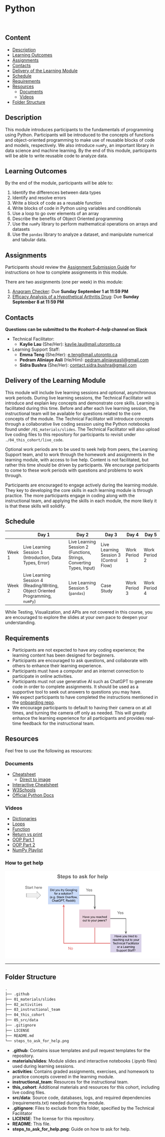 # Python
 
## Content

* [Description](#description)
* [Learning Outcomes](#learning-outcomes)
* [Assignments](#assignments)
* [Contacts](#contacts)
* [Delivery of the Learning Module](#delivery-of-the-learning-module)
* [Schedule](#schedule)
* [Requirements](#requirements)
* [Resources](#resources)
    + [Documents](#documents)
    + [Videos](#videos)
* [Folder Structure](#folder-structure)

## Description

This module introduces participants to the fundamentals of programming using Python. Participants will be introduced to the concepts of functions and object-oriented programming to make use of reusable blocks of code and models, respectively. We also introduce `numPy`, an important library in data science and machine learning. By the end of this module, participants will be able to write reusable code to analyze data.

## Learning Outcomes

By the end of the module, participants will be able to:

1. Identify the differences between data types
2. Identify and resolve errors
3. Write a block of code as a reusable function
4. Write blocks of code in Python using variables and conditionals
5. Use a loop to go over elements of an array
6. Describe the benefits of Object Oriented programming
7. Use the `numPy` library to perform mathematical operations on arrays and datasets
8. Use the `pandas` library to analyze a dataset, and manipulate numerical and tabular data.

## Assignments

Participants should review the [Assignment Submission Guide](https://github.com/UofT-DSI/onboarding/blob/main/onboarding_documents/submissions.md) for instructions on how to complete assignments in this module.

There are two assignments (one per week) in this module:

1. [Anagram Checker](https://github.com/UofT-DSI/python/blob/main/02_activities/assignments/assignment_1.ipynb): Due **Sunday September 1 at 11:59 PM**
2. [Efficacy Analysis of a Hypothetical Arthritis Drug](https://github.com/UofT-DSI/python/blob/main/02_activities/assignments/assignment_2.ipynb): Due **Sunday September 8 at 11:59 PM**

## Contacts

**Questions can be submitted to the _#cohort-4-help_ channel on Slack**

* Technical Facilitator: 
  * **Kaylie Lau** (She/Her): kaylie.lau@mail.utoronto.ca
* Learning Support Staff: 
  * **Emma Teng** (She/Her): e.teng@mail.utoronto.ca 
  * **Pedram Aliniaye Asli** (He/Him):  pedram.aliniayeasli@gmail.com 
  * **Sidra Bushra** (She/Her): contact.sidra.bushra@gmail.com 

## Delivery of the Learning Module

This module will include live learning sessions and optional, asynchronous work periods. During live learning sessions, the Technical Facilitator will introduce and explain key concepts and demonstrate core skills. Learning is facilitated during this time. Before and after each live learning session, the instructional team will be available for questions related to the core concepts of the module. The Technical Facilitator will introduce concepts through a collaborative live coding session using the Python notebooks found under `/01_materials/slides`. The Technical Facilitator will also upload live coding files to this repository for participants to revisit under `./04_this_cohort/live_code`.


Optional work periods are to be used to seek help from peers, the Learning Support team, and to work through the homework and assignments in the learning module, with access to live help. Content is not facilitated, but rather this time should be driven by participants. We encourage participants to come to these work periods with questions and problems to work through. 
 

Participants are encouraged to engage actively during the learning module. They key to developing the core skills in each learning module is through practice. The more participants engage in coding along with the instructional team, and applying the skills in each module, the more likely it is that these skills will solidify. 

## Schedule

||Day 1|Day 2|Day 3|Day 4|Day 5|
|---|---|---|---|---|---|
|Week 1|Live Learning Session 1 (Introduction, Data Types, Error)|Live Learning Session 2 (Functions, Strings, Converting Types, Input)|Live Learning Session 3 (Control Flow) |Work Period 1|Work Period 2|
|Week 2|Live Learning Session 4 (Reading/Writing, Object Oriented Programming, `numPy`)|Live Learning Session 5 (`pandas`)|Case Study|Work Period 3|Work Period 4|

While Testing, Visualization, and APIs are not covered in this course, you are encouraged to explore the slides at your own pace to deepen your understanding.
 
## Requirements

* Participants are not expected to have any coding experience; the learning content has been designed for beginners.
* Participants are encouraged to ask questions, and collaborate with others to enhance their learning experience.
* Participants must have a computer and an internet connection to participate in online activities.
* Participants must not use generative AI such as ChatGPT to generate code in order to complete assignments. It should be used as a supportive tool to seek out answers to questions you may have.
* We expect participants to have completed the instructions mentioned in the [onboarding repo](https://github.com/UofT-DSI/onboarding/).
* We encourage participants to default to having their camera on at all times, and turning the camera off only as needed. This will greatly enhance the learning experience for all participants and provides real-time feedback for the instructional team. 

## Resources

Feel free to use the following as resources:

### Documents

- [Cheatsheet](https://www.datacamp.com/cheat-sheet/getting-started-with-python-cheat-sheet)
  - [Direct to image](https://images.datacamp.com/image/upload/v1673614099/Python_Cheat_Sheet_for_Beginners_f939d6b1bb.png)
- [Interactive Cheatsheet](https://www.pythoncheatsheet.org/)
- [W3Schools](https://www.w3schools.com/python/)
- [Official Python Docs](https://docs.python.org/3.12/)

### Videos

- [Dictionaries](https://www.youtube.com/watch?v=u0yr9B3nH8c)
- [Loops](https://www.youtube.com/watch?v=dHANJ4l6fwA)
- [Function](https://www.youtube.com/watch?v=NSbOtYzIQI0)
- [Return vs print](https://www.youtube.com/watch?v=LWdsF79H1Pg)
- [OOP Part 1](https://www.youtube.com/watch?v=wfcWRAxRVBA)
- [OOP Part 2](https://www.youtube.com/watch?v=WOwi0h_-dfA)
- [NumPy Playlist](https://www.youtube.com/playlist?list=PLGZqdNxqKzfYVbCaAKTPHVjz-VjQtBzbl)

### How to get help

![image](./steps_to_ask_for_help.png)

<hr>

## Folder Structure

```markdown
.
├── .github
├── 01_materials/slides
├── 02_activities
├── 03_instructional_team
├── 04_this_cohort
├── 05_src/data
├── .gitignore
├── LICENSE
├── README.md
└── steps_to_ask_for_help.png
```

* **.github**: Contains issue templates and pull request templates for the repository.
* **materials/slides**: Module slides and interactive notebooks (.ipynb files) used during learning sessions.
* **activities**: Contains graded assignments, exercises, and homework to practice concepts covered in the learning module.
* **instructional_team**: Resources for the instructional team.
* **this_cohort**: Additional materials and resources for this cohort, including live coding files.
* **src/data**: Source code, databases, logs, and required dependencies (requirements.txt) needed during the module.
* **.gitignore**: Files to exclude from this folder, specified by the Technical Facilitator
* **LICENSE**: The license for this repository.
* **README**: This file.
* **steps_to_ask_for_help.png**: Guide on how to ask for help.

